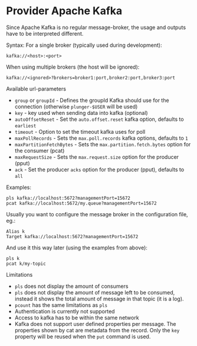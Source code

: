 # Provider Apache Kafka
Since Apache Kafka is no regular message-broker, the usage and outputs have to be interpreted different.

Syntax:
For a single broker (typically used during development):

    kafka://<host>:<port>

When using multiple brokers (the host will be ignored):

    kafka://<ignored>?brokers=broker1:port,broker2:port,broker3:port

Available url-parameters

* `group` or `groupId` - Defines the groupId Kafka should use for the connection (otherwise `plunger-$USER` will be used)
* `key` - key used when sending data into kafka (optional)
* `autoOffsetReset` - Set the `auto.offset.reset` kafka option, defaults to `earliest`
* `timeout` - Option to set the timeout kafka uses for poll
* `maxPollRecords` - Sets the `max.poll.records` kafka options, defaults to `1`
* `maxPartitionFetchBytes` - Sets the `max.partition.fetch.bytes` option for the consumer (pcat)
* `maxRequestSize` - Sets the `max.request.size` option for the producer (pput)
* `ack` - Set the producer `acks` option for the producer (pput), defaults to `all`

Examples:

    pls kafka://localhost:5672?managementPort=15672
    pcat kafka://localhost:5672/my.queue?managementPort=15672

Usually you want to configure the message broker in the configuration file, eg.:

    Alias k
    Target kafka://localhost:5672?managementPort=15672

And use it this way later (using the examples from above):

    pls k
    pcat k/my-topic

Limitations
* `pls` does not display the amount of consumers
* `pls` does not display the amount of message left to be consumed, instead it shows the total amount of message in that topic (it is a log).
* `pcount` has the same limitations as `pls`
* Authentication is currently not supported
* Access to kafka has to be within the same network
* Kafka does not support user defined properties per message. The properties shown by cat are metadata from the record. Only the `key` property will be reused when the `put` command is used.

